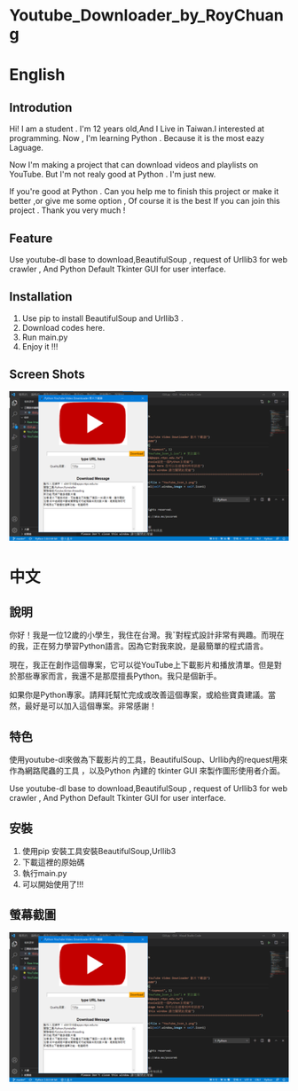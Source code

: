 # Youtube_Downloader_by_RoyChuang



# English

## Introdution

Hi! I am a student . I'm 12 years old,And I Live in Taiwan.I interested at programming. Now , I'm learning Python . Because it is the most eazy Laguage.

Now I'm making a project that can download videos and playlists on YouTube. But I'm not realy good at Python . I'm just new. 

If you're good at Python . Can you help me to finish this project or make it better ,or  give me some option , Of course it is the best If you can join this project . Thank you very much !



## Feature

Use youtube-dl base to download,BeautifulSoup , request of Urllib3 for web crawler , And Python Default Tkinter GUI for user interface.  



## Installation

1. Use pip to install BeautifulSoup and Urllib3 . 
2. Download codes here.
3. Run main.py
4. Enjoy it !!!



## Screen  Shots 

![01](screen_shots/01.png)





# 中文

## 說明

你好！我是一位12歲的小學生，我住在台灣。我ˇ對程式設計非常有興趣。而現在的我，正在努力學習Python語言。因為它對我來說，是最簡單的程式語言。

現在，我正在創作這個專案，它可以從YouTube上下載影片和播放清單。但是對於那些專家而言，我還不是那麼擅長Python。我只是個新手。

如果你是Python專家。請拜託幫忙完成或改善這個專案，或給些寶貴建議。當然，最好是可以加入這個專案。非常感謝！



## 特色

使用youtube-dl來做為下載影片的工具，BeautifulSoup、Urllib內的request用來作為網路爬蟲的工具 ，以及Python 內建的 tkinter GUI 來製作圖形使用者介面。

Use youtube-dl base to download,BeautifulSoup , request of Urllib3 for web crawler , And Python Default Tkinter GUI for user interface.  



## 安裝

1. 使用pip 安裝工具安裝BeautifulSoup,Urllib3
2. 下載這裡的原始碼
3. 執行main.py
4. 可以開始使用了!!!



## 螢幕截圖

![01](screen_shots/01.png)



